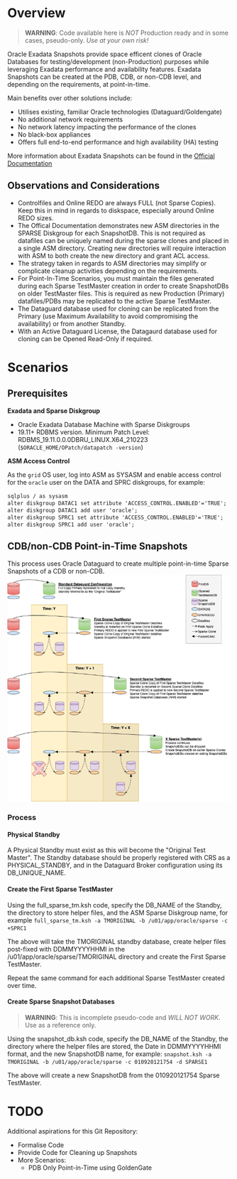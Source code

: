 # Overview
> **WARNING**: Code available here is _NOT_ Production ready and in some cases, pseudo-only.  _Use at your own risk!_

Oracle Exadata Snapshots provide space efficent clones of Oracle Databases for testing/development (non-Production) purposes while leveraging Exadata performance and availability features.  Exadata Snapshots can be created at the PDB, CDB, or non-CDB level, and depending on the requirements, at point-in-time.

Main benefits over other solutions include:
* Utilises existing, familiar Oracle technologies (Dataguard/Goldengate)
* No additional network requirements
* No network latency impacting the performance of the clones
* No black-box appliances
* Offers full end-to-end performance and high availability (HA) testing

More information about Exadata Snapshots can be found in the [Official Documentation](https://docs.oracle.com/en/engineered-systems/exadata-database-machine/sagug/exadata-storage-server-snapshots.html#GUID-78F67DD0-93C8-4944-A8F0-900D910A06A0)

## Observations and Considerations
* Controlfiles and Online REDO are always FULL (not Sparse Copies).  Keep this in mind in regards to diskspace, especially around Online REDO sizes.
* The Offical Documentation demonstrates new ASM directories in the SPARSE Diskgroup for each SnapshotDB.  This is not required as datafiles can be uniquely named during the sparse clones and placed in a single ASM directory.  Creating new directories will require interaction with ASM to both create the new directory and grant ACL access.  
* The strategy taken in regards to ASM directories may simplify or complicate cleanup activities depending on the requirements.
* For Point-In-Time Scenarios, you must maintain the files generated during each Sparse TestMaster creation in order to create SnapshotDBs on older TestMaster files.  This is required as new Production (Primary) datafiles/PDBs may be replicated to the active Sparse TestMaster.
* The Dataguard database used for cloning can be replicated from the Primary (use Maximum Availability to avoid compromising the availability) or from another Standby.
* With an Active Dataguard License, the Datagaurd database used for cloning can be Opened Read-Only if required.


# Scenarios
## Prerequisites
**Exadata and Sparse Diskgroup**
* Oracle Exadata Database Machine with Sparse Diskgroups  
* 19.11+ RDBMS version.  Minimum Patch Level: RDBMS_19.11.0.0.0DBRU_LINUX.X64_210223
 (`$ORACLE_HOME/OPatch/datapatch -version`)

**ASM Access Control**

As the `grid` OS user, log into ASM as SYSASM and enable access control for the `oracle` user on the DATA and SPRC diskgroups, for example:
```
sqlplus / as sysasm
alter diskgroup DATAC1 set attribute 'ACCESS_CONTROL.ENABLED'='TRUE';
alter diskgroup DATAC1 add user 'oracle';
alter diskgroup SPRC1 set attribute 'ACCESS_CONTROL.ENABLED'='TRUE';
alter diskgroup SPRC1 add user 'oracle';
```

## CDB/non-CDB Point-in-Time Snapshots
This process uses Oracle Dataguard to create multiple point-in-time Sparse Snapshots of a CDB or non-CDB.
![Full Process Overview](images/FullExaSparseSnapshot.png "Full Process Overview")

### Process
#### **Physical Standby**
A Physical Standby must exist as this will become the "Original Test Master".  The Standby database should be properly registered with CRS as a PHYSICAL_STANDBY, and in the Dataguard Broker configuration using its DB_UNIQUE_NAME.

#### **Create the First Sparse TestMaster**
Using the full_sparse_tm.ksh code, specify the DB_NAME of the Standby, the directory to store helper files, and the ASM Sparse Diskgroup name, for example
```full_sparse_tm.ksh -a TMORIGINAL -b /u01/app/oracle/sparse -c +SPRC1```

The above will take the TMORIGINAL standby database, create helper files post-fixed with DDMMYYYYHHMI in the /u01/app/oracle/sparse/TMORIGINAL directory and create the First Sparse TestMaster.

Repeat the same command for each additional Sparse TestMaster created over time.

#### **Create Sparse Snapshot Databases**
> **WARNING**: This is incomplete pseudo-code and _WILL NOT WORK_.  Use as a reference only.

Using the snapshot_db.ksh code, specify the DB_NAME of the Standby, the directory where the helper files are stored, the Date in DDMMYYYYHHMI format, and the new SnapshotDB name, for example:
```snapshot.ksh -a TMORIGINAL -b /u01/app/oracle/sparse -c 010920121754 -d SPARSE1```

The above will create a new SnapshotDB from the 010920121754 Sparse TestMaster.

# TODO 
Additional aspirations for this Git Repository:
* Formalise Code
* Provide Code for Cleaning up Snapshots
* More Scenarios:
    * PDB Only Point-in-Time using GoldenGate